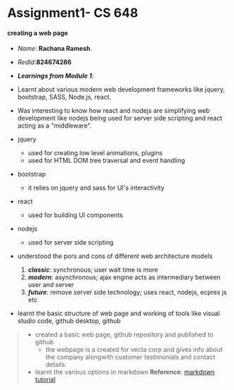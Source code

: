 # Assignment1- CS 648
#### creating a web page
* _Name_: **Rachana Ramesh**.
* _RedId_:**824674286**
* **_Learnings from Module 1_**: 
* Learnt about various modern web development frameworks like jquery, bootstrap, SASS, Node.js, react.
* Was interesting to know how react and nodejs are simplifying web development like nodejs being used for server side scripting and react acting as a "middleware".
* jquery
    * used for creating low level animations, plugins
    * used for HTML DOM tree traversal and event handling
* bootstrap
    * it relies on jquery and sass for UI's interactivity
* react
    * used for building UI components
* nodejs
    * used for server side scripting    

* understood the pors and cons of different web architecture models
    1. **_classic_**: synchronous; user wait time is more
    2. **_modern_**: asynchronous; ajax engine acts as intermediary between user and server
    3. **_future_**: remove server side technology; uses react, nodejs, ecpres js etc
* learnt the basic structure of web page and working of tools like visual studio code, github desktop, github
> * created a basic web page, github repository and published to github
>   * the webpage is a created for vecta corp and gives info about the company alongwith customer testimonials and contact details. 
> * learnt the various options in markdown 
**Reference**: [markdown tutorial](www.markdowntutorial.com)
